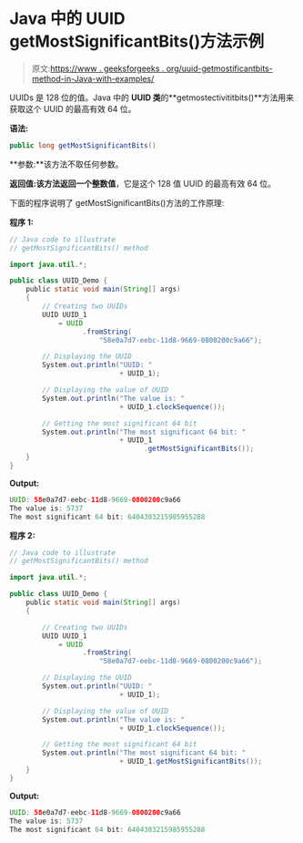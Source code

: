 # Java 中的 UUID getMostSignificantBits()方法示例

> 原文:[https://www . geeksforgeeks . org/uuid-getmostificantbits-method-in-Java-with-examples/](https://www.geeksforgeeks.org/uuid-getmostsignificantbits-method-in-java-with-examples/)

UUIDs 是 128 位的值。Java 中的 **UUID 类**的**getmostectivititbits()**方法用来获取这个 UUID 的最高有效 64 位。

**语法:**

```java
public long getMostSignificantBits()
```

**参数:**该方法不取任何参数。

**返回值:**该方法返回一个**整数值**，它是这个 128 值 UUID 的最高有效 64 位。

下面的程序说明了 getMostSignificantBits()方法的工作原理:

**程序 1:**

```java
// Java code to illustrate
// getMostSignificantBits() method

import java.util.*;

public class UUID_Demo {
    public static void main(String[] args)
    {
        // Creating two UUIDs
        UUID UUID_1
            = UUID
                  .fromString(
                      "58e0a7d7-eebc-11d8-9669-0800200c9a66");

        // Displaying the UUID
        System.out.println("UUID: "
                           + UUID_1);

        // Displaying the value of UUID
        System.out.println("The value is: "
                           + UUID_1.clockSequence());

        // Getting the most significant 64 bit
        System.out.println("The most significant 64 bit: "
                           + UUID_1
                                 .getMostSignificantBits());
    }
}
```

**Output:**

```java
UUID: 58e0a7d7-eebc-11d8-9669-0800200c9a66
The value is: 5737
The most significant 64 bit: 6404303215985955288

```

**程序 2:**

```java
// Java code to illustrate
// getMostSignificantBits() method

import java.util.*;

public class UUID_Demo {
    public static void main(String[] args)
    {

        // Creating two UUIDs
        UUID UUID_1
            = UUID
                  .fromString(
                      "58e0a7d7-eebc-11d8-9669-0800200c9a66");

        // Displaying the UUID
        System.out.println("UUID: "
                           + UUID_1);

        // Displaying the value of UUID
        System.out.println("The value is: "
                           + UUID_1.clockSequence());

        // Getting the most significant 64 bit
        System.out.println("The most significant 64 bit: "
                           + UUID_1.getMostSignificantBits());
    }
}
```

**Output:**

```java
UUID: 58e0a7d7-eebc-11d8-9669-0800200c9a66
The value is: 5737
The most significant 64 bit: 6404303215985955288

```